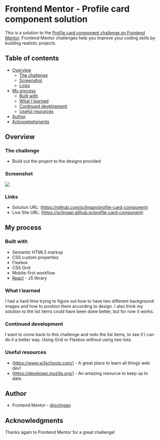 # Frontend Mentor - Profile card component solution

This is a solution to the [Profile card component challenge on Frontend Mentor](https://www.frontendmentor.io/challenges/profile-card-component-cfArpWshJ). Frontend Mentor challenges help you improve your coding skills by building realistic projects. 

## Table of contents

- [Overview](#overview)
  - [The challenge](#the-challenge)
  - [Screenshot](#screenshot)
  - [Links](#links)
- [My process](#my-process)
  - [Built with](#built-with)
  - [What I learned](#what-i-learned)
  - [Continued development](#continued-development)
  - [Useful resources](#useful-resources)
- [Author](#author)
- [Acknowledgments](#acknowledgments)


## Overview

### The challenge

- Build out the project to the designs provided

### Screenshot

![](./src/assets/images/screenshot.png)





### Links

- Solution URL: (https://github.com/sclingan/profile-card-component)
- Live Site URL: (https://sclingan.github.io/profile-card-component)

## My process

### Built with

- Semantic HTML5 markup
- CSS custom properties
- Flexbox
- CSS Grid
- Mobile-first workflow
- [React](https://reactjs.org/) - JS library


### What I learned

I had a hard time trying to figure out how to have two different
background images and how to position them according to design. I 
also think my solution to the list items could have been done better, but for now it works.


### Continued development

I want to come back to this challenge and redo the list items, to see if I can do it a better way. Using Grid or Flexbox without using two lists.

### Useful resources

- (https://www.w3schools.com/) - A great place to learn all things web dev!
- (https://developer.mozilla.org/) - An amazing resource to keep
up to date.


## Author

- Frontend Mentor - [@sclingan](https://www.frontendmentor.io/profile/sclingan)


## Acknowledgments

Thanks again to Frontend Mentor for a great challenge!

